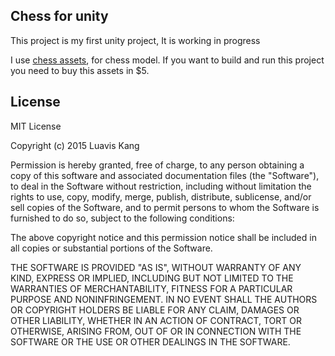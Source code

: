 ## Chess for unity

This project is my first unity project, It is working in progress

I use [chess assets](https://www.assetstore.unity3d.com/kr/#!/content/38661),
for chess model. If you want to build and run this project you need to buy this
assets in $5.

## License

MIT License

Copyright (c) 2015 Luavis Kang


Permission is hereby granted, free of charge, to any person
obtaining a copy of this software and associated documentation
files (the "Software"), to deal in the Software without
restriction, including without limitation the rights to use,
copy, modify, merge, publish, distribute, sublicense, and/or sell
copies of the Software, and to permit persons to whom the
Software is furnished to do so, subject to the following
conditions:

The above copyright notice and this permission notice shall be
included in all copies or substantial portions of the Software.

THE SOFTWARE IS PROVIDED "AS IS", WITHOUT WARRANTY OF ANY KIND,
EXPRESS OR IMPLIED, INCLUDING BUT NOT LIMITED TO THE WARRANTIES
OF MERCHANTABILITY, FITNESS FOR A PARTICULAR PURPOSE AND
NONINFRINGEMENT. IN NO EVENT SHALL THE AUTHORS OR COPYRIGHT
HOLDERS BE LIABLE FOR ANY CLAIM, DAMAGES OR OTHER LIABILITY,
WHETHER IN AN ACTION OF CONTRACT, TORT OR OTHERWISE, ARISING
FROM, OUT OF OR IN CONNECTION WITH THE SOFTWARE OR THE USE OR
OTHER DEALINGS IN THE SOFTWARE.

